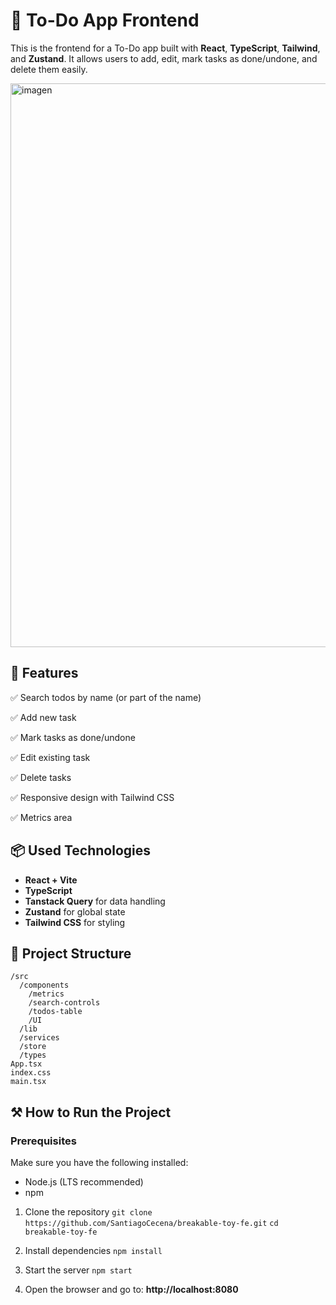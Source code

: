 # 📝 To-Do App Frontend

This is the frontend for a To-Do app built with **React**, **TypeScript**, **Tailwind**, and **Zustand**. It allows users to add, edit, mark tasks as done/undone, and delete them easily.

<img width="902" alt="imagen" src="https://github.com/user-attachments/assets/384b9345-6c2d-413a-8836-db46f768081e" />


## 🚀 Features
✅ Search todos by name (or part of the name)  

✅ Add new task  

✅ Mark tasks as done/undone  

✅ Edit existing task  

✅ Delete tasks  

✅ Responsive design with Tailwind CSS  

✅ Metrics area

## 📦 Used Technologies
- **React + Vite**
- **TypeScript**
- **Tanstack Query** for data handling
- **Zustand** for global state
- **Tailwind CSS** for styling 

## 📁 Project Structure
```
/src
  /components
    /metrics
    /search-controls
    /todos-table
    /UI
  /lib
  /services
  /store
  /types
App.tsx
index.css
main.tsx
```
## ⚒️ How to Run the Project

### Prerequisites
Make sure you have the following installed:
- Node.js (LTS recommended)
- npm

1. Clone the repository
```git clone https://github.com/SantiagoCecena/breakable-toy-fe.git```
```cd breakable-toy-fe```

2. Install dependencies
```npm install```
3. Start the server
```npm start```
4. Open the browser and go to: **http://localhost:8080**

